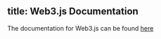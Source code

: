title: Web3.js Documentation
---

The documentation for Web3.js can be found [here](https://web3js.readthedocs.io/en/v1.2.6/)
